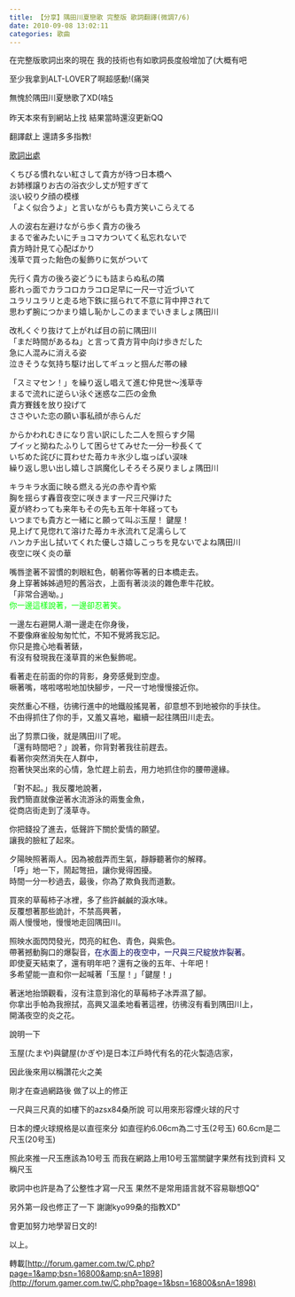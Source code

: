 ```yaml
---
title: 【分享】隅田川夏戀歌 完整版 歌詞翻譯(微調7/6)
date: 2010-09-08 13:02:11
categories: 歌曲
---
```


<span id="1283922103058S" style="display: none; "> </span><span id="1283922101346S" style="display: none; "> </span> 在完整版歌詞出來的現在 我的技術也有如歌詞長度般增加了(大概有吧  
  
至少我拿到ALT-LOVER了啊超感動!(痛哭  
  
無愧於隅田川夏戀歌了XD(啥<span class="Apple-style-span" style="font-family: Tahoma, Arial, Helvetica, sans-serif; font-size: 15px; line-height: 22px; -webkit-border-horizontal-spacing: 1px; -webkit-border-vertical-spacing: 1px; ">[5](http://i823.photobucket.com/albums/zz160/ddrx2sc/KIMONO_PRINCESS_sa.png)</span>  
  
  
昨天本來有到網站上找 結果當時還沒更新QQ  
  
翻譯獻上 還請多多指教!  
  
[歌詞出處](http://ref.gamer.com.tw/redir.php?url=http%3A%2F%2Fwww7.atwiki.jp%2Fbemanilyrics%2Fpages%2F234.html)  
  
  
くちびる慣れない紅さして貴方が待つ日本橋へ   
お姉様譲りお古の浴衣少し丈が短すぎて   
淡い絞り夕顔の模様   
「よく似合うよ」と言いながらも貴方笑いこらえてる   
  
人の波右左避けながら歩く貴方の後ろ   
まるで雀みたいにチョコマカついてく私忘れないで   
貴方時計見て心配ばかり   
浅草で買った飴色の髪飾りに気がついて   
  
先行く貴方の後ろ姿どうにも詰まらぬ私の隣   
膨れっ面でカラコロカラコロ足早に一尺一寸近づいて   
ユラリユラリと走る地下鉄に揺られて不意に背中押されて   
思わず腕につかまり嬉し恥かしこのままでいきましょ隅田川   
  
改札くぐり抜けて上がれば目の前に隅田川   
「まだ時間があるね」と言って貴方背中向け歩きだした   
急に人混みに消える姿   
泣きそうな気持ち駆け出してギュッと掴んだ帯の縁   
  
「スミマセン！」を繰り返し唱えて進む仲見世～浅草寺   
まるで流れに逆らい泳ぐ迷惑な二匹の金魚   
貴方賽銭を放り投げて   
ささやいた恋の願い事私顔が赤らんだ   
  
からかわれむきになり言い訳にした二人を照らす夕陽   
プイッと拗ねたふりして困らせてみせた一分一秒長くて   
いぢめた詫びに買わせた苺カキ氷少し塩っぱい涙味   
繰り返し思い出し嬉しさ誤魔化しそろそろ戻りましょ隅田川   
  
キラキラ水面に映る燃える光の赤や青や紫   
胸を揺らす轟音夜空に咲きます一尺三尺弾けた   
夏が終わっても来年もその先も五年十年経っても   
いつまでも貴方と一緒にと願って叫ぶ玉屋！ 鍵屋！   
見上げて見惚れて溶けた苺カキ氷流れて足濡らして   
ハンカチ出し拭いてくれた優しさ嬉しこっちを見ないでよね隅田川   
夜空に咲く炎の華   
  
嘴唇塗著不習慣的刺眼紅色，朝著你等著的日本橋走去。  
身上穿著姊姊過短的舊浴衣，上面有著淡淡的雜色牽牛花紋。  
「非常合適呦。」  
<font color="#00ff00">你一邊這樣說著，一邊卻忍著笑。</font>  
  
一邊左右避開人潮一邊走在你身後，  
不要像麻雀般匆匆忙忙，不知不覺將我忘記。  
你只是擔心地看著錶，  
有沒有發現我在淺草買的米色髮飾呢。  
  
看著走在前面的你的背影，身旁感覺到空虛。  
噘著嘴，喀啦喀啦地加快腳步，一尺一寸地慢慢接近你。  
  
突然重心不穩，彷彿行進中的地鐵般搖晃著，卻意想不到地被你的手扶住。  
不由得抓住了你的手，又羞又喜地，繼續一起往隅田川走去。  
  
出了剪票口後，就是隅田川了呢。  
「還有時間吧？」說著，你背對著我往前趕去。  
看著你突然消失在人群中，  
抱著快哭出來的心情，急忙趕上前去，用力地抓住你的腰帶邊緣。  
  
「對不起。」我反覆地說著，  
我們簡直就像逆著水流游泳的兩隻金魚，  
從商店街走到了淺草寺。  
  
你把錢投了進去，低聲許下關於愛情的願望。  
讓我的臉紅了起來。  
  
夕陽映照著兩人。因為被戲弄而生氣，靜靜聽著你的解釋。  
「呼」地一下，鬧起彆扭，讓你覺得困擾。  
時間一分一秒過去，最後，你為了欺負我而道歉。  
  
買來的草莓柿子冰裡，多了些許鹹鹹的淚水味。  
反覆想著那些詭計，不禁高興著，  
兩人慢慢地，慢慢地走回隅田川。  
  
照映水面閃閃發光，閃亮的紅色、青色，與紫色。  
帶著撼動胸口的爆裂音，<font color="#000055">在水面上的夜空中，一尺與三尺綻放炸裂著</font>。  
即使夏天結束了，還有明年吧？還有之後的五年、十年吧！  
多希望能一直和你一起喊著「玉屋！」「鍵屋！」  
  
著迷地抬頭觀看，沒有注意到溶化的草莓柿子冰弄濕了腳。  
你拿出手帕為我擦拭，高興又溫柔地看著這裡，彷彿沒有看到隅田川上，  
開滿夜空的炎之花。  
  
  
說明一下  
  
玉屋(たまや)與鍵屋(かぎや)是日本江戶時代有名的花火製造店家，  
  
因此後來用以稱讚花火之美  
  
  
剛才在查過網路後 做了以上的修正  
  
一尺與三尺真的如樓下的azsx84桑所說 可以用來形容煙火球的尺寸  
  
日本的煙火球規格是以直徑來分 如直徑約6.06cm為二寸玉(2号玉) 60.6cm是二尺玉(20号玉)  
  
照此來推一尺玉應該為10号玉 而我在網路上用10号玉當關鍵字果然有找到資料 又稱尺玉  
  
歌詞中也許是為了公整性才寫一尺玉 果然不是常用語言就不容易聯想QQ"  
  
另外第一段也修正了一下 謝謝kyo99桑的指教XD"  
  
會更加努力地學習日文的!  
  
  
以上。

轉載[http://forum.gamer.com.tw/C.php?page=1&amp;bsn=16800&amp;snA=1898](http://forum.gamer.com.tw/C.php?page=1&bsn=16800&snA=1898)

<span id="1283922102283E" style="display: none; "> </span><span id="1283922101165E" style="display: none; "></span>
